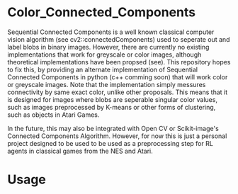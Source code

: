 # Color_Connected_Components

Sequential Connected Components is a well known classical computer vision algorithm (see cv2::connectedComponents) used to seperate out and label blobs in binary images. However, there are currently no existing implementations that work for greyscale or color images, although theoretical implementations have been propsed (see). This repository hopes to fix this, by providing an alternate implementation of Sequential Connected Components in python (c++ comming soon) that will work color or greyscale images. Note that the implementation simply messures connectivity by same exact color, unlike other proposals. This means that it is designed for images where blobs are seperable singular color values, such as images preprocessed by K-means or other forms of clustering, such as objects in Atari Games.




In the future, this may also be integrated with Open CV or Scikit-image's Connected Components Algorithm. However, for now this is just a personal project designed to be used to be used as a preprocessing step for RL agents in classical games from the NES and Atari.



# Usage
